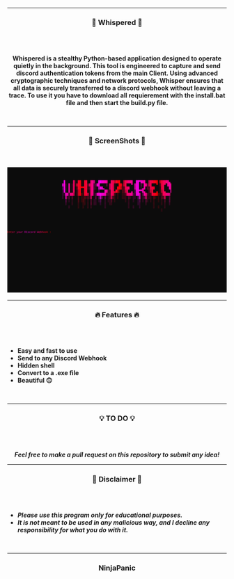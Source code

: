 -----

### <p align="center">🤫 Whispered 🤫</p>

<br><br>
<p align="center">
<strong>
Whispered is a stealthy Python-based application designed to operate quietly in the background. This tool is engineered to capture and send discord authentication tokens from the main Client. Using advanced cryptographic techniques and network protocols, Whisper ensures that all data is securely transferred to a discord webhook without leaving a trace.
To use it you have to download all requierement with the install.bat file and then start the build.py file.
</strong>
</p>
<br>

-----

### <p align="center">👀 ScreenShots 👀</p>

<br><br>
<img src="https://raw.githubusercontent.com/NinjaPanic/Images/refs/heads/main/Whispered_Capture.png">
<br>

-----

### <p align="center">🔥 Features 🔥</p>

<br><br>
<strong>
* Easy and fast to use
* Send to any Discord Webhook
* Hidden shell
* Convert to a .exe file
* Beautiful 🙃
</strong>
<br>

-----

### <p align="center">💡 TO DO 💡</p>

<br><br>
<p align="center"><strong><i>Feel free to make a pull request on this repository to submit any idea!</i></strong</p>
<br>

-----

### <p align="center">📌 Disclaimer 📌</p>

<br><br>
* ***Please use this program only for educational purposes.***
* ***It is not meant to be used in any malicious way, and I decline any responsibility for what you do with it.***
<br>

-----

### <p align="center">NinjaPanic</p>
